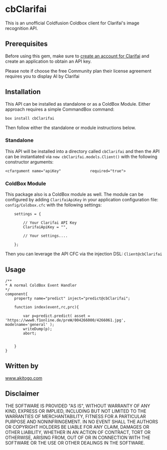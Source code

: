 # cbClarifai
This is an unofficial Coldfusion Coldbox client for Clarifai's image recognition API.

## Prerequisites
Before using this gem, make sure to [create an account for Clarifai](https://developer.clarifai.com/signup/) and create an application to obtain an API key.

Please note if choose the free Community plan their license agreement requires you to display AI by Clarifai

## Installation

This API can be installed as standalone or as a ColdBox Module.  Either approach requires a simple CommandBox command:

```
box install cbClarifai
```

Then follow either the standalone or module instructions below.

### Standalone

This API will be installed into a directory called `cbClarifai` and then the API can be instantiated via `new cbClarifai.models.Client()` with the following constructor arguments:

```
<cfargument name="apiKey"             required="true">
```

### ColdBox Module

This package also is a ColdBox module as well.  The module can be configured by adding `ClarifaiApiKey` in your application configuration file: `config/Coldbox.cfc` with the following settings:

```
    settings = {

        // Your Clarifai API Key
        ClarifaiApiKey = "",

        // Your settings....

    };
```

Then you can leverage the API CFC via the injection DSL: `Client@cbClarifai`

## Usage

```
/**
* A normal ColdBox Event Handler
*/
component{
	property name="predict" inject="predict@cbClarifai";
	
	function index(event,rc,prc){
		
		var p=predict.predict( asset = 'https://www0.f1online.de/preW/004266000/4266061.jpg', modelname='general' );
		writeDump(p);
		abort;
		
		
	}
}
```

## Written by
www.akitogo.com

## Disclaimer
THE SOFTWARE IS PROVIDED "AS IS", WITHOUT WARRANTY OF ANY KIND, EXPRESS OR IMPLIED, INCLUDING BUT NOT LIMITED TO THE WARRANTIES OF MERCHANTABILITY, FITNESS FOR A PARTICULAR PURPOSE AND NONINFRINGEMENT. IN NO EVENT SHALL THE AUTHORS OR COPYRIGHT HOLDERS BE LIABLE FOR ANY CLAIM, DAMAGES OR OTHER LIABILITY, WHETHER IN AN ACTION OF CONTRACT, TORT OR OTHERWISE, ARISING FROM, OUT OF OR IN CONNECTION WITH THE SOFTWARE OR THE USE OR OTHER DEALINGS IN THE SOFTWARE.
